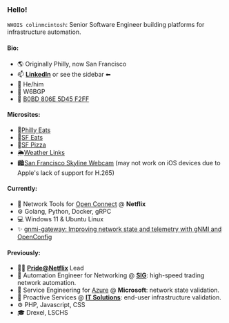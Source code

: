 ### Hello!

`WHOIS colinmcintosh`: Senior Software Engineer building platforms for infrastructure automation.

#### Bio:
 - 🌎 Originally Philly, now San Francisco
 - 📫 **[LinkedIn](https://www.linkedin.com/in/colinamcintosh/)** or see the sidebar ⬅
 - 💬 He/him
 - 📶 W6BGP
 - 🔑 [B0BD 806E 5D45 F2FF](https://colinmcintosh.com/key.pgp)

#### Microsites:
 - 🥨[Philly Eats](https://philly-eats.colinmcintosh.com/)
 - 🥑[SF Eats](https://sf-eats.colinmcintosh.com/)
 - 🍕[SF Pizza](https://sf-pizza.cm.lol/)
 - 🌦️[Weather Links](https://wx.cm.lol/)
 - 🏙️[San Francisco Skyline Webcam](https://skyline.cm.lol) (may not work on iOS devices due to Apple's lack of support for H.265)

#### Currently:
 - 💼 Network Tools for [Open Connect](https://openconnect.netflix.com/) @ **Netflix**
 - ⚙ Golang, Python, Docker, gRPC
 - 💻 Windows 11 & Ubuntu Linux
 - ✨ [gnmi-gateway: Improving network state and telemetry with gNMI and OpenConfig](https://github.com/openconfig/gnmi-gateway)

#### Previously:
 - 🏳‍🌈 **[Pride@Netflix](https://jobs.netflix.com/inclusion)** Lead
 - 💼 Automation Engineer for Networking @ **[SIG](https://sig.com/)**: high-speed trading network automation.
 - 💼 Service Engineering for [Azure](https://azure.microsoft.com/) @ **Microsoft**: network state validation.
 - 💼 Proactive Services @ **[IT Solutions](https://www.itsolutions-inc.com/)**: end-user infrastructure validation.
 - ⚙ PHP, Javascript, CSS
 - 🎓 Drexel, LSCHS
